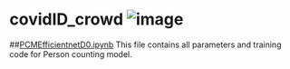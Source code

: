 # covidID_crowd  ![image](https://user-images.githubusercontent.com/11790686/84209024-e9432080-aa69-11ea-966d-fd39f88394f8.png)

##[PCMEfficientnetD0.ipynb](https://github.com/grewe/covidID_crowd/blob/master/PersonCountingMeasurement/Crowd/Train/PCMEfficientnetD0.ipynb) This file contains all parameters and training code for Person counting model. 

